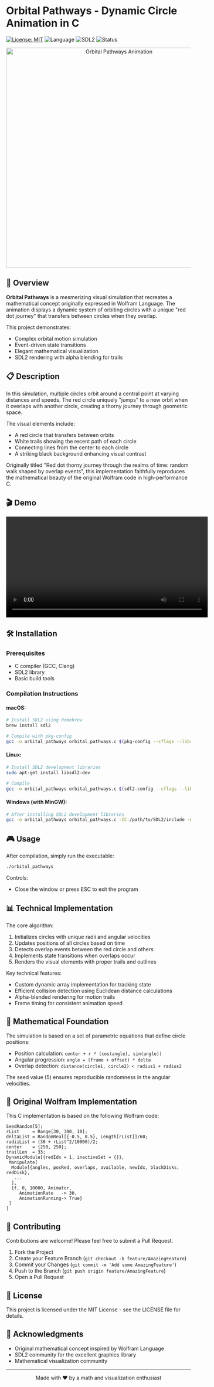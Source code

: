 # Orbital Pathways - Dynamic Circle Animation in C

[![License: MIT](https://img.shields.io/badge/License-MIT-blue.svg)](https://opensource.org/licenses/MIT)
![Language](https://img.shields.io/badge/language-C-brightgreen)
![SDL2](https://img.shields.io/badge/SDL-2.0-orange)
![Status](https://img.shields.io/badge/status-stable-green)

<p align="center">
  <img src="assets/demo.gif" alt="Orbital Pathways Animation" width="600"/>
</p>

## 🌟 Overview

**Orbital Pathways** is a mesmerizing visual simulation that recreates a mathematical concept originally expressed in Wolfram Language. The animation displays a dynamic system of orbiting circles with a unique "red dot journey" that transfers between circles when they overlap.

This project demonstrates:
- Complex orbital motion simulation
- Event-driven state transitions
- Elegant mathematical visualization
- SDL2 rendering with alpha blending for trails

## 📋 Description

In this simulation, multiple circles orbit around a central point at varying distances and speeds. The red circle uniquely "jumps" to a new orbit when it overlaps with another circle, creating a thorny journey through geometric space.

The visual elements include:
- A red circle that transfers between orbits
- White trails showing the recent path of each circle
- Connecting lines from the center to each circle
- A striking black background enhancing visual contrast

Originally titled "Red dot thorny journey through the realms of time: random walk shaped by overlap events", this implementation faithfully reproduces the mathematical beauty of the original Wolfram code in high-performance C.

## 🎬 Demo

<p align="center">
    <video src="assets/demo.mp4" width="550" controls autoplay loop>
      Your browser does not support the video tag.
    </video>
</p>

## 🛠️ Installation

### Prerequisites

- C compiler (GCC, Clang)
- SDL2 library
- Basic build tools

### Compilation Instructions

#### macOS:
```bash
# Install SDL2 using Homebrew
brew install sdl2

# Compile with pkg-config
gcc -o orbital_pathways orbital_pathways.c $(pkg-config --cflags --libs sdl2) -lm
```

#### Linux:
```bash
# Install SDL2 development libraries
sudo apt-get install libsdl2-dev

# Compile
gcc -o orbital_pathways orbital_pathways.c $(sdl2-config --cflags --libs) -lm
```

#### Windows (with MinGW):
```bash
# After installing SDL2 development libraries
gcc -o orbital_pathways orbital_pathways.c -IC:/path/to/SDL2/include -LC:/path/to/SDL2/lib -lSDL2main -lSDL2 -lm
```

## 🎮 Usage

After compilation, simply run the executable:

```bash
./orbital_pathways
```

Controls:
- Close the window or press ESC to exit the program

## 📊 Technical Implementation

The core algorithm:
1. Initializes circles with unique radii and angular velocities
2. Updates positions of all circles based on time
3. Detects overlap events between the red circle and others
4. Implements state transitions when overlaps occur
5. Renders the visual elements with proper trails and outlines

Key technical features:
- Custom dynamic array implementation for tracking state
- Efficient collision detection using Euclidean distance calculations
- Alpha-blended rendering for motion trails
- Frame timing for consistent animation speed

## 🧮 Mathematical Foundation

The simulation is based on a set of parametric equations that define circle positions:
- Position calculation: `center + r * (cos(angle), sin(angle))`
- Angular progression: `angle = (frame + offset) * delta`
- Overlap detection: `distance(circle1, circle2) < radius1 + radius2`

The seed value (5) ensures reproducible randomness in the angular velocities.

## 🔄 Original Wolfram Implementation

This C implementation is based on the following Wolfram code:

```wolfram
SeedRandom[5];
rList     = Range[30, 300, 10];
deltaList = RandomReal[{-0.5, 0.5}, Length[rList]]/60;
radiiList = (30 + rList^2/10000)/2;
center    = {250, 250};
trailLen  = 33;
DynamicModule[{redIdx = 1, inactiveSet = {}},
 Manipulate[
  Module[{angles, posRed, overlaps, available, newIdx, blackDisks, redDisk},
   ...
  ],
  {f, 0, 10000, Animator,
     AnimationRate   -> 30,
     AnimationRunning-> True}
 ]
]
```

## 🤝 Contributing

Contributions are welcome! Please feel free to submit a Pull Request.

1. Fork the Project
2. Create your Feature Branch (`git checkout -b feature/AmazingFeature`)
3. Commit your Changes (`git commit -m 'Add some AmazingFeature'`)
4. Push to the Branch (`git push origin feature/AmazingFeature`)
5. Open a Pull Request

## 📜 License

This project is licensed under the MIT License - see the LICENSE file for details.

## 🙏 Acknowledgments

- Original mathematical concept inspired by Wolfram Language
- SDL2 community for the excellent graphics library
- Mathematical visualization community

---

<p align="center">
  Made with ❤️ by a math and visualization enthusiast
</p>
